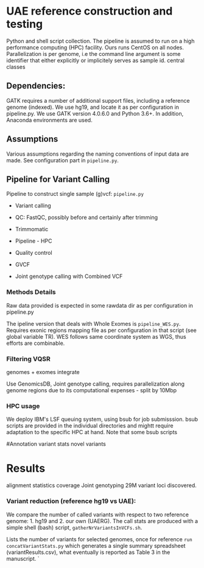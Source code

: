 # UAE reference construction and testing
Python and shell script collection.
The pipeline is assumed to run on a high performance computing (HPC) facility. Ours runs CentOS on all nodes. Parallelization is per genome, i.e the command line argument is some identifier that either explicitly or implicitely serves as sample id.
central classes

## Dependencies:
GATK requires a number of additional support files, including a reference genome (indexed).
We use hg19, and locate it as per configuration in pipeline.py.
We use GATK version 4.0.6.0 and Python 3.6+. In addition, Anaconda environments are used.


## Assumptions
Various assumptions regarding the naming conventions of input data are made. See configuration part in `pipeline.py`.

## Pipeline for Variant Calling

Pipeline to construct single sample (g)vcf:
`pipeline.py`
* Variant calling
* QC: FastQC, possibly before and certainly after trimming
* Trimmomatic
* Pipeline - HPC
* Quality control

* GVCF 
* Joint genotype calling with Combined VCF


### Methods Details

Raw data provided is expected in some rawdata dir as per configuration in pipeline.py

The ipeline version that deals with Whole Exomes is `pipeline_WES.py`.
Requires exonic regions mapping file as per configuration in that script (see global variable TR).
WES follows same coordinate system as WGS, thus efforts are combinable.

### Filtering VQSR 
genomes + exomes integrate 

Use GenomicsDB, Joint genotype calling, requires parallelization along genome regions due 
to its computational expenses - split by 10Mbp


### HPC usage
We deploy IBM's LSF queuing system, using bsub for job submisssion. 
bsub scripts are provided in the individual directories and mightt require adaptation to the specific HPC at hand. Note that some bsub scripts


#Annotation 
variant stats
novel variants


# Results
alignment statistics coverage
Joint genotyping
29M variant loci discovered.

### Variant reduction (reference hg19 vs UAE):
We compare the number of called variants with respect to two reference genome: 1. hg19 and 2. our own (UAERG).
The call stats are produced with a simple shell (bash) script, `gatherNrVariantsInVCFs.sh`.

Lists the number of variants for selected genomes, once for reference 
`run concatVariantStats.py`
which generates a single summary spreadsheet (variantResults.csv), what eventually is reported as Table 3 in the manuscript.
`     
